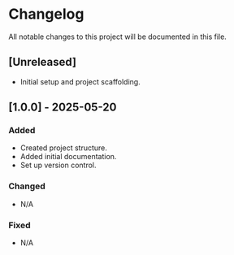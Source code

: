 # Changelog

All notable changes to this project will be documented in this file.

## [Unreleased]

- Initial setup and project scaffolding.

## [1.0.0] - 2025-05-20

### Added
- Created project structure.
- Added initial documentation.
- Set up version control.

### Changed
- N/A

### Fixed
- N/A